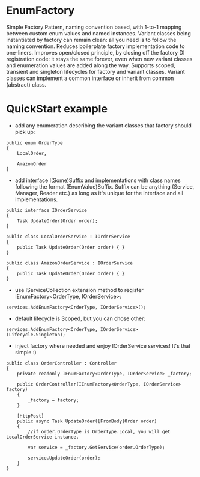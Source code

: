 # EnumFactory

Simple Factory Pattern, naming convention based, with 1-to-1 mapping between custom enum values and named instances.
Variant classes being instantiated by factory can remain clean: all you need is to follow the naming convention.
Reduces boilerplate factory implementation code to one-liners. Improves open/closed principle, 
by closing off the factory DI registration code: it stays the same forever,
even when new variant classes and enumeration values are added along the way.
Supports scoped, transient and singleton lifecycles for factory and variant classes.
Variant classes can implement a common interface or inherit from common (abstract) class. 

# QuickStart example

- add any enumeration describing the variant classes that factory should pick up:

```
public enum OrderType 
{ 
	LocalOrder, 
	
	AmazonOrder 
} 
```

- add interface I(Some)Suffix and implementations with class names following the format (EnumValue)Suffix. 
  Suffix can be anything (Service, Manager, Reader etc.) as long as it's unique for the interface and all implementations. 

```
public interface IOrderService
{
	Task UpdateOrder(Order order);
}

public class LocalOrderService : IOrderService
{
	public Task UpdateOrder(Order order) { } 
}

public class AmazonOrderService : IOrderService
{
	public Task UpdateOrder(Order order) { } 
}
```

- use IServiceCollection extension method to register IEnumFactory<OrderType, IOrderService>:

```
services.AddEnumFactory<OrderType, IOrderService>();
```

- default lifecycle is Scoped, but you can chose other:

```
services.AddEnumFactory<OrderType, IOrderService>(Lifecycle.Singleton);
```

- inject factory where needed and enjoy IOrderService services! It's that simple :)

```
public class OrderController : Controller
{
	private readonly IEnumFactory<OrderType, IOrderService> _factory;

	public OrderController(IEnumFactory<OrderType, IOrderService> factory)
	{
	    _factory = factory;
	}
	
	[HttpPost]
	public async Task UpdateOrder([FromBody]Order order)
	{
	    //if order.OrderType is OrderType.Local, you will get LocalOrderService instance.
		
	    var service = _factory.GetService(order.OrderType);
		
	    service.UpdateOrder(order); 
	}
}
```